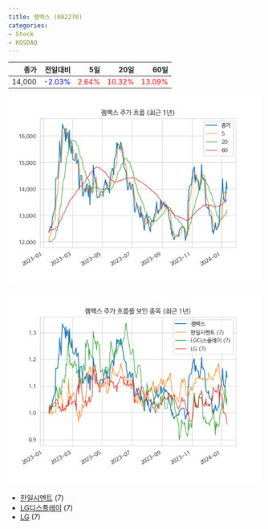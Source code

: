 ```yaml
---
title: 젬백스 (082270)
categories:
- Stock
- KOSDAQ
---
```


|종가|전일대비|5일|20일|60일|
|---:|-------:|--:|---:|---:|
|14,000|<span style="color: blue">-2.03%</span>|<span style="color: red">2.64%</span>|<span style="color: red">10.32%</span>|<span style="color: red">13.09%</span>|


<!-- more -->

![082270](/assets/images/stock/082270.png)

![082270](/assets/images/stock/082270_sim.png)

- [한일시멘트](/300720/) (7)
- [LG디스플레이](/034220/) (7)
- [LG](/003550/) (7)